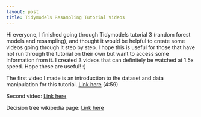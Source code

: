 ```yaml
---
layout: post
title: Tidymodels Resampling Tutorial Videos
---
```


Hi everyone, I finished going through Tidymodels tutorial 3 (random forest models and resampling), and thought it would be helpful to create some videos going through it step by step. I hope this is useful for those that have not run through the tutorial on their own but want to access some information from it. I created 3 videos that can definitely be watched at 1.5x speed. Hope these are useful! :)

The first video I made is an introduction to the dataset and data manipulation for this tutorial. 
[Link here](https://washington.zoom.us/rec/share/Q2EgCvht2QPCfjmfpB0irJdsQr-ks_ZKHSmBIdOr4sxKc4capIRpIn5AeJqvY3tJ.sbOQX9hjehunQrgp?startTime=1638770434000) (4:59)

Second video: [Link here](https://washington.zoom.us/rec/share/OEA_AeWz3GOg9OCAooTjW_6eKLznR6aigXPcsv07qJB23WXJKWBcJGFS0UWSK-O_.EpID1FNutTyAOkfa?startTime=1638781105000)

Decision tree wikipedia page: [Link here](https://en.wikipedia.org/wiki/Decision_tree)
